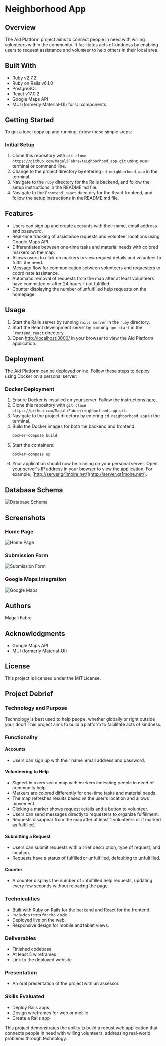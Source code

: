 # Neighborhood App

## Overview
The Aid Platform project aims to connect people in need with willing volunteers within the community. It facilitates acts of kindness by enabling users to request assistance and volunteer to help others in their local area.

## Built With
- Ruby v2.7.2
- Ruby on Rails v6.1.0
- PostgreSQL
- React v17.0.2
- Google Maps API
- MUI (formerly Material-UI) for UI components

## Getting Started
To get a local copy up and running, follow these simple steps:

### Initial Setup
1. Clone this repository with `git clone https://github.com/MagaliFabre/neighborhood_app.git` using your terminal or command line.
2. Change to the project directory by entering `cd neighborhood_app` in the terminal.
3. Navigate to the `ruby` directory for the Rails backend, and follow the setup instructions in the README.md file.
4. Navigate to the `Frontend_react` directory for the React frontend, and follow the setup instructions in the README.md file.

## Features
- Users can sign up and create accounts with their name, email address and password.
- Real-time tracking of assistance requests and volunteer locations using Google Maps API.
- Differentiates between one-time tasks and material needs with colored markers on the map.
- Allows users to click on markers to view request details and volunteer to fulfill the need.
- Message flow for communication between volunteers and requesters to coordinate assistance.
- Automatic removal of requests from the map after at least volunteers have committed or after 24 hours if not fulfilled.
- Counter displaying the number of unfulfilled help requests on the homepage.

## Usage
1. Start the Rails server by running `rails server` in the `ruby` directory.
2. Start the React development server by running `npm start` in the `Frontend_react` directory.
3. Open [http://localhost:3000/](http://localhost:3000/) in your browser to view the Aid Platform application.

## Deployment
The Aid Platform can be deployed online. Follow these steps to deploy using Docker on a personal server:

### Docker Deployment
1. Ensure Docker is installed on your server. Follow the instructions [here](https://docs.docker.com/get-docker/).
2. Clone this repository with `git clone https://github.com/MagaliFabre/neighborhood_app.git`.
3. Navigate to the project directory by entering `cd neighborhood_app` in the terminal.
4. Build the Docker images for both the backend and frontend:
    ```sh
    docker-compose build
    ```
5. Start the containers:
    ```sh
    docker-compose up
    ```
6. Your application should now be running on your personal server. Open your server's IP address in your browser to view the application. For example, [http://server.gr1moire.net/](http://server.gr1moire.net/).

## Database Schema
![Database Schema](./picturereadme/db.png)

## Screenshots
### Home Page
![Home Page](./picturereadme/homepage.png)

### Submission Form
![Submission Form](./picturereadme/form.png)

### Google Maps Integration
![Google Maps](./picturereadme/map.png)

## Authors
Magali Fabre

## Acknowledgments
- Google Maps API
- MUI (formerly Material-UI)

## License
This project is licensed under the MIT License.

## Project Debrief

### Technology and Purpose

Technology is best used to help people, whether globally or right outside your door! This project aims to build a platform to facilitate acts of kindness.

### Functionality

#### Accounts

- Users can sign up with their name, email address and password.

#### Volunteering to Help

- Signed-in users see a map with markers indicating people in need of community help.
- Markers are colored differently for one-time tasks and material needs.
- The map refreshes results based on the user's location and allows movement.
- Clicking a marker shows request details and a button to volunteer.
- Users can send messages directly to requesters to organize fulfillment.
- Requests disappear from the map after at least 1 volunteers or if marked as fulfilled.

#### Submitting a Request

- Users can submit requests with a brief description, type of request, and location.
- Requests have a status of fulfilled or unfulfilled, defaulting to unfulfilled.

#### Counter

- A counter displays the number of unfulfilled help requests, updating every few seconds without reloading the page.

### Technicalities

- Built with Ruby on Rails for the backend and React for the frontend.
- Includes tests for the code.
- Deployed live on the web.
- Responsive design for mobile and tablet views.

### Deliverables

- Finished codebase
- At least 5 wireframes
- Link to the deployed website

### Presentation

- An oral presentation of the project with an assessor.

### Skills Evaluated

- Deploy Rails apps
- Design wireframes for web or mobile
- Create a Rails app

This project demonstrates the ability to build a robust web application that connects people in need with willing volunteers, addressing real-world problems through technology.
